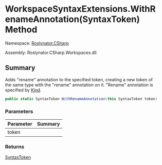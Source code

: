 # WorkspaceSyntaxExtensions\.WithRenameAnnotation\(SyntaxToken\) Method

Namespace: [Roslynator.CSharp](../../README.md)

Assembly: Roslynator\.CSharp\.Workspaces\.dll

## Summary

Adds "rename" annotation to the specified token, creating a new token of the same type with the "rename" annotation on it\.
"Rename" annotation is specified by [Kind](https://docs.microsoft.com/en-us/dotnet/api/microsoft.codeanalysis.codeactions.renameannotation.kind)\.

```csharp
public static SyntaxToken WithRenameAnnotation(this SyntaxToken token)
```

### Parameters

| Parameter | Summary |
| --------- | ------- |
| token | |

### Returns

[SyntaxToken](https://docs.microsoft.com/en-us/dotnet/api/microsoft.codeanalysis.syntaxtoken)




